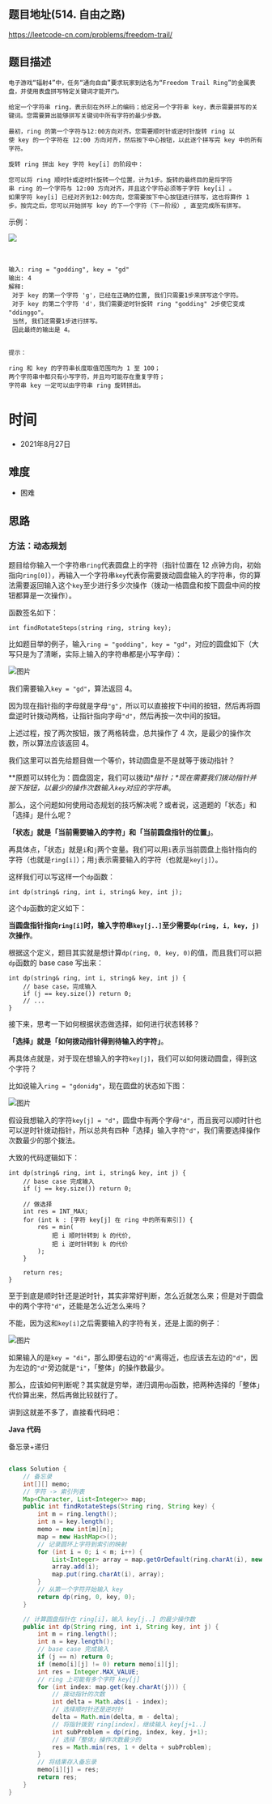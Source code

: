 
## 题目地址(514. 自由之路)

https://leetcode-cn.com/problems/freedom-trail/

## 题目描述

```
电子游戏“辐射4”中，任务“通向自由”要求玩家到达名为“Freedom Trail Ring”的金属表盘，并使用表盘拼写特定关键词才能开门。

给定一个字符串 ring，表示刻在外环上的编码；给定另一个字符串 key，表示需要拼写的关键词。您需要算出能够拼写关键词中所有字符的最少步数。

最初，ring 的第一个字符与12:00方向对齐。您需要顺时针或逆时针旋转 ring 以使 key 的一个字符在 12:00 方向对齐，然后按下中心按钮，以此逐个拼写完 key 中的所有字符。

旋转 ring 拼出 key 字符 key[i] 的阶段中：

您可以将 ring 顺时针或逆时针旋转一个位置，计为1步。旋转的最终目的是将字符串 ring 的一个字符与 12:00 方向对齐，并且这个字符必须等于字符 key[i] 。
如果字符 key[i] 已经对齐到12:00方向，您需要按下中心按钮进行拼写，这也将算作 1 步。按完之后，您可以开始拼写 key 的下一个字符（下一阶段）, 直至完成所有拼写。
```
示例：


![](https://assets.leetcode-cn.com/aliyun-lc-upload/uploads/2018/10/22/ring.jpg)

 

``` 
输入: ring = "godding", key = "gd"
输出: 4
解释:
 对于 key 的第一个字符 'g'，已经在正确的位置, 我们只需要1步来拼写这个字符。 
 对于 key 的第二个字符 'd'，我们需要逆时针旋转 ring "godding" 2步使它变成 "ddinggo"。
 当然, 我们还需要1步进行拼写。
 因此最终的输出是 4。


提示：

ring 和 key 的字符串长度取值范围均为 1 至 100；
两个字符串中都只有小写字符，并且均可能存在重复字符；
字符串 key 一定可以由字符串 ring 旋转拼出。
```

# 时间

- 2021年8月27日

## 难度

- 困难

## 思路

### 方法：动态规划
题目给你输入一个字符串`ring`代表圆盘上的字符（指针位置在 12 点钟方向，初始指向`ring[0]`），再输入一个字符串`key`代表你需要拨动圆盘输入的字符串，你的算法需要返回输入这个`key`至少进行多少次操作（拨动一格圆盘和按下圆盘中间的按钮都算是一次操作）。

函数签名如下：

```
int findRotateSteps(string ring, string key);
```

比如题目举的例子，输入`ring = "godding", key = "gd"`，对应的圆盘如下（大写只是为了清晰，实际上输入的字符串都是小写字母）：

![图片](https://mmbiz.qpic.cn/sz_mmbiz_jpg/gibkIz0MVqdFiarxm61hqyHPoB8Oy2DPhkCHggOg1MuNcRKBaHWWXjwbcnunkZw17A26Shc9m4OIXQqE6921jGRA/640?wx_fmt=jpeg&tp=webp&wxfrom=5&wx_lazy=1&wx_co=1)

我们需要输入`key = "gd"`，算法返回 4。

因为现在指针指的字母就是字母`"g"`，所以可以直接按下中间的按钮，然后再将圆盘逆时针拨动两格，让指针指向字母`"d"`，然后再按一次中间的按钮。

上述过程，按了两次按钮，拨了两格转盘，总共操作了 4 次，是最少的操作次数，所以算法应该返回 4。

我们这里可以首先给题目做一个等价，转动圆盘是不是就等于拨动指针？

**原题可以转化为：圆盘固定，我们可以拨动\**指针；\**现在需要我们拨动指针并按下按钮，以最少的操作次数输入`key`对应的字符串**。

那么，这个问题如何使用动态规划的技巧解决呢？或者说，这道题的「状态」和「选择」是什么呢？

**「状态」就是「当前需要输入的字符」和「当前圆盘指针的位置」**。

再具体点，「状态」就是`i`和`j`两个变量。我们可以用`i`表示当前圆盘上指针指向的字符（也就是`ring[i]`）；用`j`表示需要输入的字符（也就是`key[j]`）。

这样我们可以写这样一个`dp`函数：

```
int dp(string& ring, int i, string& key, int j);
```

这个`dp`函数的定义如下：

**当圆盘指针指向`ring[i]`时，输入字符串`key[j..]`至少需要`dp(ring, i, key, j)`次操作**。

根据这个定义，题目其实就是想计算`dp(ring, 0, key, 0)`的值，而且我们可以把`dp`函数的 base case 写出来：

```
int dp(string& ring, int i, string& key, int j) {
    // base case，完成输入
    if (j == key.size()) return 0;
    // ...
}
```

接下来，思考一下如何根据状态做选择，如何进行状态转移？

**「选择」就是「如何拨动指针得到待输入的字符」**。

再具体点就是，对于现在想输入的字符`key[j]`，我们可以如何拨动圆盘，得到这个字符？

比如说输入`ring = "gdonidg"`，现在圆盘的状态如下图：

![图片](https://mmbiz.qpic.cn/sz_mmbiz_jpg/gibkIz0MVqdFiarxm61hqyHPoB8Oy2DPhksYkjWC4V8uSvgEjr8NAhroM41Vu8SEgicrZF8XOmov8nScHPzFc9RmQ/640?wx_fmt=jpeg&tp=webp&wxfrom=5&wx_lazy=1&wx_co=1)

假设我想输入的字符`key[j] = "d"`，圆盘中有两个字母`"d"`，而且我可以顺时针也可以逆时针拨动指针，所以总共有四种「选择」输入字符`"d"`，我们需要选择操作次数最少的那个拨法。

大致的代码逻辑如下：

```
int dp(string& ring, int i, string& key, int j) {
    // base case 完成输入
    if (j == key.size()) return 0;

    // 做选择
    int res = INT_MAX;
    for (int k : [字符 key[j] 在 ring 中的所有索引]) {
        res = min(
            把 i 顺时针转到 k 的代价,
            把 i 逆时针转到 k 的代价
        );
    }

    return res;
}
```

至于到底是顺时针还是逆时针，其实非常好判断，怎么近就怎么来；但是对于圆盘中的两个字符`"d"`，还能是怎么近怎么来吗？

不能，因为这和`key[i]`之后需要输入的字符有关，还是上面的例子：

![图片](https://mmbiz.qpic.cn/sz_mmbiz_jpg/gibkIz0MVqdFiarxm61hqyHPoB8Oy2DPhksYkjWC4V8uSvgEjr8NAhroM41Vu8SEgicrZF8XOmov8nScHPzFc9RmQ/640?wx_fmt=jpeg&tp=webp&wxfrom=5&wx_lazy=1&wx_co=1)

如果输入的是`key = "di"`，那么即便右边的`"d"`离得近，也应该去左边的`"d"`，因为左边的`"d"`旁边就是`"i"`，「整体」的操作数最少。

那么，应该如何判断呢？其实就是穷举，递归调用`dp`函数，把两种选择的「整体」代价算出来，然后再做比较就行了。

讲到这就差不多了，直接看代码吧：

**Java 代码**

备忘录+递归

```java

class Solution {
    // 备忘录
    int[][] memo;
    // 字符 -> 索引列表
    Map<Character, List<Integer>> map; 
    public int findRotateSteps(String ring, String key) {
        int m = ring.length();
        int n = key.length();
        memo = new int[m][n];
        map = new HashMap<>();
        // 记录圆环上字符到索引的映射
        for (int i = 0; i < m; i++) {
            List<Integer> array = map.getOrDefault(ring.charAt(i), new ArrayList<>());
            array.add(i);
            map.put(ring.charAt(i), array);
        }
        // 从第一个字符开始输入 key
        return dp(ring, 0, key, 0);
    }

    // 计算圆盘指针在 ring[i]，输入 key[j..] 的最少操作数
    public int dp(String ring, int i, String key, int j) {
        int m = ring.length();
        int n = key.length();
        // base case 完成输入
        if (j == n) return 0;
        if (memo[i][j] != 0) return memo[i][j];
        int res = Integer.MAX_VALUE;
        // ring 上可能有多个字符 key[j]
        for (int index: map.get(key.charAt(j))) {
            // 拨动指针的次数
            int delta = Math.abs(i - index);
            // 选择顺时针还是逆时针
            delta = Math.min(delta, m - delta);
            // 将指针拨到 ring[index]，继续输入 key[j+1..]
            int subProblem = dp(ring, index, key, j+1);
            // 选择「整体」操作次数最少的
            res = Math.min(res, 1 + delta + subProblem);
        }
        // 将结果存入备忘录
        memo[i][j] = res;
        return res;
    }
}

```

